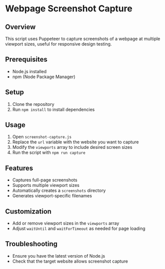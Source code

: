 # Webpage Screenshot Capture

## Overview
This script uses Puppeteer to capture screenshots of a webpage at multiple viewport sizes, useful for responsive design testing.

## Prerequisites
- Node.js installed
- npm (Node Package Manager)

## Setup
1. Clone the repository
2. Run `npm install` to install dependencies

## Usage
1. Open `screenshot-capture.js`
2. Replace the `url` variable with the website you want to capture
3. Modify the `viewports` array to include desired screen sizes
4. Run the script with `npm run capture`

## Features
- Captures full-page screenshots
- Supports multiple viewport sizes
- Automatically creates a `screenshots` directory
- Generates viewport-specific filenames

## Customization
- Add or remove viewport sizes in the `viewports` array
- Adjust `waitUntil` and `waitForTimeout` as needed for page loading

## Troubleshooting
- Ensure you have the latest version of Node.js
- Check that the target website allows screenshot capture
